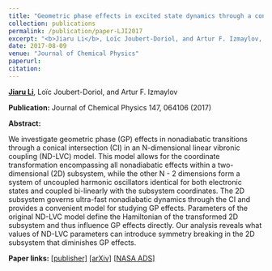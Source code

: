 ```yaml
---
title: "Geometric phase effects in excited state dynamics through a conical intersection in large molecules: N-dimensional linear vibronic coupling model study"
collection: publications
permalink: /publication/paper-LJI2017
excerpt: "<b>Jiaru Li</b>, Loïc Joubert-Doriol, and Artur F. Izmaylov, 2017, <i>J. Chem. Phys.</i> 147, 064106 "
date: 2017-08-09
venue: "Journal of Chemical Physics"
paperurl: 
citation:
---
```


<ins><b>Jiaru Li</b></ins>, Loïc Joubert-Doriol, and Artur F. Izmaylov

<b>Publication:</b>  Journal of Chemical Physics 147, 064106 (2017)

<b>Abstract:</b>

We investigate geometric phase (GP) effects in nonadiabatic transitions through a conical intersection (CI) in an N-dimensional linear vibronic coupling (ND-LVC) model. This model allows for the coordinate transformation encompassing all nonadiabatic effects within a two-dimensional (2D) subsystem, while the other N - 2 dimensions form a system of uncoupled harmonic oscillators identical for both electronic states and coupled bi-linearly with the subsystem coordinates. The 2D subsystem governs ultra-fast nonadiabatic dynamics through the CI and provides a convenient model for studying GP effects. Parameters of the original ND-LVC model define the Hamiltonian of the transformed 2D subsystem and thus influence GP effects directly. Our analysis reveals what values of ND-LVC parameters can introduce symmetry breaking in the 2D subsystem that diminishes GP effects.

<b>Paper links:</b>  [[publisher]](https://doi.org/10.1063/1.4985925)  [[arXiv]](https://arxiv.org/abs/1707.08266)  [[NASA ADS]](https://ui.adsabs.harvard.edu/abs/2017JChPh.147f4106L/abstract)

